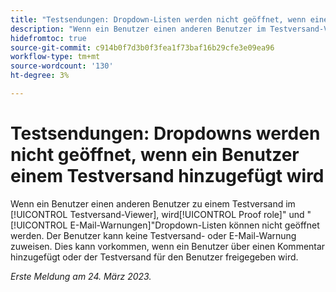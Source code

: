 ```yaml
---
title: "Testsendungen: Dropdown-Listen werden nicht geöffnet, wenn einem Benutzer ein Testversand hinzugefügt wird."
description: "Wenn ein Benutzer einen anderen Benutzer im Testversand-Viewer zu einem Testversand hinzufügt, können die Dropdown-Listen Testprofil-Rolle und E-Mail-Warnhinweise nicht geöffnet werden. Der Benutzer kann keine Testversand- oder E-Mail-Warnung zuweisen. Dies kann vorkommen, wenn ein Benutzer über einen Kommentar hinzugefügt oder der Testversand für den Benutzer freigegeben wird."
hidefromtoc: true
source-git-commit: c914b0f7d3b0f3fea1f73baf16b29cfe3e09ea96
workflow-type: tm+mt
source-wordcount: '130'
ht-degree: 3%

---
```



# Testsendungen: Dropdowns werden nicht geöffnet, wenn ein Benutzer einem Testversand hinzugefügt wird

<!--This article is on WF and WFP TOCs-->

Wenn ein Benutzer einen anderen Benutzer zu einem Testversand im [!UICONTROL Testversand-Viewer], wird[!UICONTROL Proof role]&quot; und &quot;[!UICONTROL E-Mail-Warnungen]&quot;Dropdown-Listen können nicht geöffnet werden. Der Benutzer kann keine Testversand- oder E-Mail-Warnung zuweisen. Dies kann vorkommen, wenn ein Benutzer über einen Kommentar hinzugefügt oder der Testversand für den Benutzer freigegeben wird.

_Erste Meldung am 24. März 2023._

